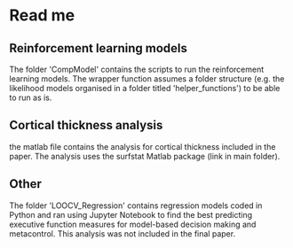 # Read me

## Reinforcement learning models
The folder 'CompModel' contains the scripts to run the reinforcement learning models. The wrapper function assumes a folder structure (e.g. the likelihood models organised in a folder titled 'helper_functions') to be able to run as is. 

## Cortical thickness analysis
the matlab file contains the analysis for cortical thickness included in the paper. The analysis uses the surfstat Matlab package (link in main folder).

## Other
The folder 'LOOCV_Regression' contains regression models coded in Python and ran using Jupyter Notebook to find the best predicting executive function measures for model-based decision making and metacontrol. This analysis was not included in the final paper. 
